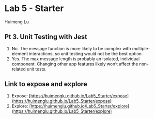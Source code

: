 # Lab 5 - Starter
Huimeng Lu

## Pt 3. Unit Testing with Jest
1. No. The message function is more likely to be complex with multiple-element interactions, so unit testing would not be the best option.
2. Yes. The max message length is probably an isolated, individual component. Changing other app features likely won’t affect the non-related unit tests.

## Link to expose and explore
1. Expose: [https://huimenglu.github.io/Lab5_Starter/expose](https://huimenglu.github.io/Lab5_Starter/expose)
2. Explore: [https://huimenglu.github.io/Lab5_Starter/explore](https://huimenglu.github.io/Lab5_Starter/explore)
